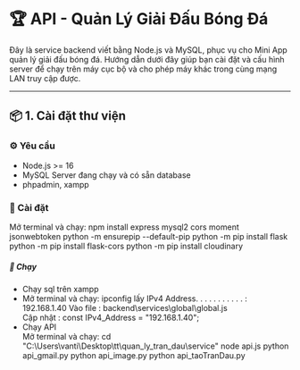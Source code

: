 # 🏆 API - Quản Lý Giải Đấu Bóng Đá

Đây là service backend viết bằng Node.js và MySQL, phục vụ cho Mini App quản lý giải đấu bóng đá. Hướng dẫn dưới đây giúp bạn cài đặt và cấu hình server để chạy trên máy cục bộ và cho phép máy khác trong cùng mạng LAN truy cập được.

---

## 📦 1. Cài đặt thư viện

### ⚙️ Yêu cầu

- Node.js >= 16
- MySQL Server đang chạy và có sẵn database
- phpadmin, xampp

### 🧱 Cài đặt

Mở terminal và chạy:
    npm install express mysql2 cors moment jsonwebtoken
    python -m ensurepip --default-pip
    python -m pip install flask
    python -m pip install flask-cors
    python -m pip install cloudinary




##### 🧱 Chạy
+ Chạy sql trên xampp
+ Mở terminal và chạy:
        ipconfig  lấy  IPv4 Address. . . . . . . . . . . : 192.168.1.40
        Vào file : backend\services\global\global.js  
        Cập nhật : const IPv4_Address =  "192.168.1.40";
+ Chạy API  
          Mở terminal và chạy: cd "C:\Users\vanti\Desktop\tt\quan_ly_tran_dau\service\"
                node api.js
                python api_gmail.py
                python api_image.py
                python api_taoTranDau.py
                

